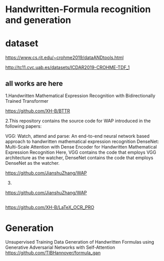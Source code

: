 
# Handwritten-Formula recognition and generation


# dataset
https://www.cs.rit.edu/~crohme2019/dataANDtools.html

http://tc11.cvc.uab.es/datasets/ICDAR2019-CROHME-TDF_1

## all works are here

1.Handwritten Mathematical Expression Recognition with Bidirectionally Trained Transformer

https://github.com/XH-B/BTTR

2.This repository contains the source code for WAP introduced in the following papers:

VGG: Watch, attend and parse: An end-to-end neural network based approach to handwritten mathematical expression recognition
DenseNet: Multi-Scale Attention with Dense Encoder for Handwritten Mathematical Expression Recognition
Here, VGG contains the code that employs VGG architecture as the watcher, DenseNet contains the code that employs DenseNet as the watcher.

https://github.com/JianshuZhang/WAP

3.


https://github.com/JianshuZhang/WAP



## 
https://github.com/XH-B/LaTeX_OCR_PRO

# Generation
Unsupervised Training Data Generation of Handwritten Formulas using Generative Adversarial Networks with Self-Attention
https://github.com/TIBHannover/formula_gan
